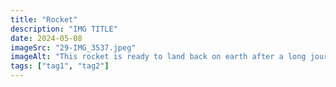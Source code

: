 ```yaml
---
title: "Rocket"
description: "IMG TITLE"
date: 2024-05-08
imageSrc: "29-IMG_3537.jpeg"
imageAlt: "This rocket is ready to land back on earth after a long journey."
tags: ["tag1", "tag2"]
---
```

